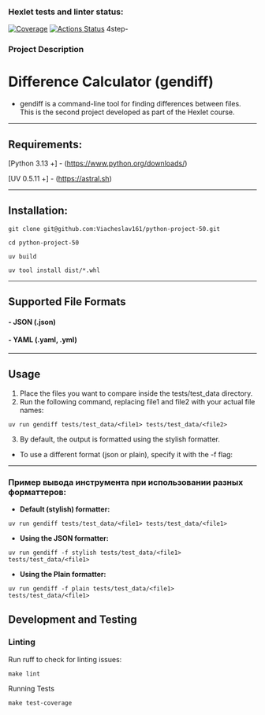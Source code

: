 ### Hexlet tests and linter status:
[![Coverage](https://sonarcloud.io/api/project_badges/measure?project=Viacheslav161_python-project-50&metric=coverage)](https://sonarcloud.io/summary/new_code?id=Viacheslav161_python-project-50)
[![Actions Status](https://github.com/Viacheslav161/python-project-50/actions/workflows/hexlet-check.yml/badge.svg)](https://github.com/Viacheslav161/python-project-50/actions)
4step-

### Project Description

# Difference Calculator (gendiff)

- gendiff is a command-line tool for finding differences between files. This is the second project developed as part of
  the Hexlet course.

***

## Requirements:

[Python 3.13 +] - (https://www.python.org/downloads/)

[UV 0.5.11 +] - (https://astral.sh)
***

## Installation:

``` 
git clone git@github.com:Viacheslav161/python-project-50.git
```

````
cd python-project-50
````

`````
uv build
``````

````````
uv tool install dist/*.whl
````````

***

## Supported File Formats

#### - JSON (.json)

#### - YAML (.yaml, .yml)

***

## Usage

1. Place the files you want to compare inside the tests/test_data directory.
2. Run the following command, replacing file1 and file2 with your actual file names:

````
uv run gendiff tests/test_data/<file1> tests/test_data/<file2>
````

3. By default, the output is formatted using the stylish formatter.

- To use a different format (json or plain), specify it with the -f flag:

***

### Пример вывода инструмента при использовании разных форматтеров:

- **Default (stylish) formatter:**

````
uv run gendiff tests/test_data/<file1> tests/test_data/<file1>
````

- **Using the JSON formatter:**

``````
uv run gendiff -f stylish tests/test_data/<file1> tests/test_data/<file1>
``````

- **Using the Plain formatter:**

``````
uv run gendiff -f plain tests/test_data/<file1> tests/test_data/<file1>
``````

## Development and Testing
### Linting
Run ruff to check for linting issues:
```
make lint
```
Running Tests
```
make test-coverage
```
